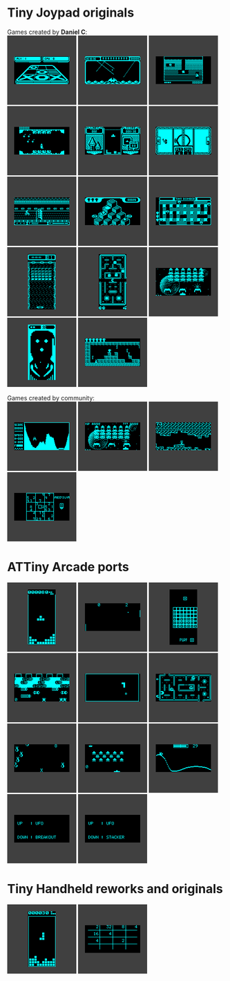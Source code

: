 # Tiny Joypad originals
Games created by **Daniel C**:  
[![](./tiny-joypad/tiny-morpion-v1.0/tiny-morpion-v1.0.png "tiny-morpion-v1.0")](./tiny-joypad/tiny-morpion-v1.0/tiny-morpion-v1.0.hex)
[![](./tiny-joypad/tiny-missile-v1.1/tiny-missile-v1.1.png "tiny-missile-v1.1")](./tiny-joypad/tiny-missile-v1.1/tiny-missile-v1.1.hex)
[![](./tiny-joypad/tiny-ddug-v1.0/tiny-ddug-v1.0.png "tiny-ddug-v1.0")](./tiny-joypad/tiny-ddug-v1.0/tiny-ddug-v1.0.hex)
[![](./tiny-joypad/tiny-plaque-v1.0/tiny-plaque-v1.0.png "tiny-plaque-v1.0")](./tiny-joypad/tiny-plaque-v1.0/tiny-plaque-v1.0.hex)
[![](./tiny-joypad/tiny-tris-v3.0/tiny-tris-v3.0.png "tiny-tris-v3.0")](./tiny-joypad/tiny-tris-v3.0/tiny-tris-v3.0.hex)
[![](./tiny-joypad/tiny-trick-v1.0/tiny-trick-v1.0.png "tiny-trick-v1.0")](./tiny-joypad/tiny-trick-v1.0/tiny-trick-v1.0.hex)
[![](./tiny-joypad/tiny-bike-v1.2/tiny-bike-v1.2.png "tiny-bike-v1.2")](./tiny-joypad/tiny-bike-v1.2/tiny-bike-v1.2.hex)
[![](./tiny-joypad/tiny-bert-v1.1/tiny-bert-v1.1.png "tiny-bert-v1.1")](./tiny-joypad/tiny-bert-v1.1/tiny-bert-v1.1.hex)
[![](./tiny-joypad/tiny-bomber-v1.3/tiny-bomber-v1.3.png "tiny-bomber-v1.3")](./tiny-joypad/tiny-bomber-v1.3/tiny-bomber-v1.3.hex)
[![](./tiny-joypad/tiny-arkanoid-v2.0/tiny-arkanoid-v2.0.png "tiny-arkanoid-v2.0")](./tiny-joypad/tiny-arkanoid-v2.0/tiny-arkanoid-v2.0.hex)
[![](./tiny-joypad/tiny-pacman-v1.2/tiny-pacman-v1.2.png "tiny-pacman-v1.2")](./tiny-joypad/tiny-pacman-v1.2/tiny-pacman-v1.2.hex)
[![](./tiny-joypad/tiny-invaders-v3.1/tiny-invaders-v3.1.png "tiny-invaders-v3.1")](./tiny-joypad/tiny-invaders-v3.1/tiny-invaders-v3.1.hex)
[![](./tiny-joypad/tiny-pinball-v2.0/tiny-pinball-v2.0.png "tiny-pinball-v2.0")](./tiny-joypad/tiny-pinball-v2.0/tiny-pinball-v2.0.hex)
[![](./tiny-joypad/tiny-gilbert-v2.0/tiny-gilbert-v2.0.png "tiny-gilbert-v2.0")](./tiny-joypad/tiny-gilbert-v2.0/tiny-gilbert-v2.0.hex)

Games created by community:  
[![](./tiny-joypad/tiny-lander-v1.0/tiny-lander-v1.0.png "tiny-lander-v1.0")](./tiny-joypad/tiny-lander-v1.0/tiny-lander-v1.0.hex)
[![](./tiny-joypad/tiny-invaders-v4.2/tiny-invaders-v4.2.png "tiny-invaders-v4.2")](./tiny-joypad/tiny-invaders-v4.2/tiny-invaders-v4.2.hex)
[![](./tiny-joypad/hollowseeker-v0.1/hollowseeker-v0.1.png "hollowseeker-v0.1")](./tiny-joypad/hollowseeker-v0.1/hollowseeker-v0.1.hex)
[![](./tiny-joypad/numberplace-v0.3/numberplace-v0.3.png "numberplace-v0.3")](./tiny-joypad/numberplace-v0.3/numberplace-v0.3.hex)

# ATTiny Arcade ports
[![](./attiny-arcade/attiny-tetris-gold/attiny-tetris-gold.png "attiny-tetris-gold")](./attiny-arcade/attiny-tetris-gold/attiny-tetris-gold.hex)
[![](./attiny-arcade/bat-bonanza/bat-bonanza.png "bat-bonanza")](./attiny-arcade/bat-bonanza/bat-bonanza.hex)
[![](./attiny-arcade/four-in-row/four-in-row.png "four-in-row")](./attiny-arcade/four-in-row/four-in-row.hex)
[![](./attiny-arcade/frogger/frogger.png "frogger")](./attiny-arcade/frogger/frogger.hex)
[![](./attiny-arcade/oroboros/oroboros.png "oroboros")](./attiny-arcade/oroboros/oroboros.hex)
[![](./attiny-arcade/pacman/pacman.png "pacman")](./attiny-arcade/pacman/pacman.hex)
[![](./attiny-arcade/run-dude-run/run-dude-run.png "run-dude-run")](./attiny-arcade/run-dude-run/run-dude-run.hex)
[![](./attiny-arcade/space-attack/space-attack.png "space-attack")](./attiny-arcade/space-attack/space-attack.hex)
[![](./attiny-arcade/wren-rollercoaster/wren-rollercoaster.png "wren-rollercoaster")](./attiny-arcade/wren-rollercoaster/wren-rollercoaster.hex)
[![](./attiny-arcade/ufo-breakout/ufo-breakout.png "ufo-breakout")](./attiny-arcade/ufo-breakout/ufo-breakout.hex)
[![](./attiny-arcade/ufo-stacker/ufo-stacker.png "ufo-stacker")](./attiny-arcade/ufo-stacker/ufo-stacker.hex)

# Tiny Handheld reworks and originals
[![](./tiny-handheld/tetris-gold/tetris-gold.png "tetris-gold")](./tiny-handheld/tetris-gold/tetris-gold.hex)
[![](./tiny-handheld/hidiot-2048/hidiot-2048.png "hidiot-2048")](./tiny-handheld/hidiot-2048/hidiot-2048.hex)
